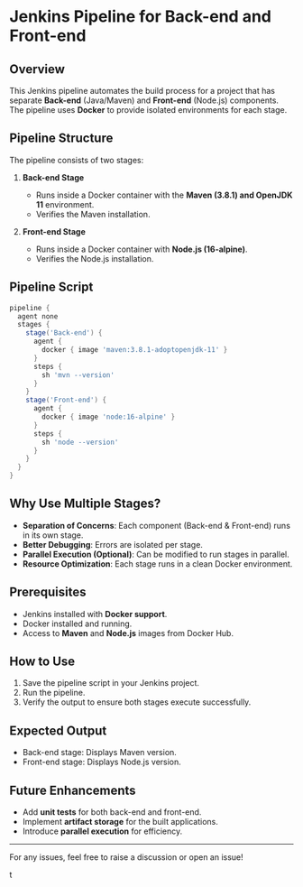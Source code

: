 # Jenkins Pipeline for Back-end and Front-end

## Overview
This Jenkins pipeline automates the build process for a project that has separate **Back-end** (Java/Maven) and **Front-end** (Node.js) components. The pipeline uses **Docker** to provide isolated environments for each stage.

## Pipeline Structure
The pipeline consists of two stages:

1. **Back-end Stage**
   - Runs inside a Docker container with the **Maven (3.8.1) and OpenJDK 11** environment.
   - Verifies the Maven installation.

2. **Front-end Stage**
   - Runs inside a Docker container with **Node.js (16-alpine)**.
   - Verifies the Node.js installation.

## Pipeline Script
```groovy
pipeline {
  agent none
  stages {
    stage('Back-end') {
      agent {
        docker { image 'maven:3.8.1-adoptopenjdk-11' }
      }
      steps {
        sh 'mvn --version'
      }
    }
    stage('Front-end') {
      agent {
        docker { image 'node:16-alpine' }
      }
      steps {
        sh 'node --version'
      }
    }
  }
}
```

## Why Use Multiple Stages?
- **Separation of Concerns**: Each component (Back-end & Front-end) runs in its own stage.
- **Better Debugging**: Errors are isolated per stage.
- **Parallel Execution (Optional)**: Can be modified to run stages in parallel.
- **Resource Optimization**: Each stage runs in a clean Docker environment.

## Prerequisites
- Jenkins installed with **Docker support**.
- Docker installed and running.
- Access to **Maven** and **Node.js** images from Docker Hub.

## How to Use
1. Save the pipeline script in your Jenkins project.
2. Run the pipeline.
3. Verify the output to ensure both stages execute successfully.

## Expected Output
- Back-end stage: Displays Maven version.
- Front-end stage: Displays Node.js version.

## Future Enhancements
- Add **unit tests** for both back-end and front-end.
- Implement **artifact storage** for the built applications.
- Introduce **parallel execution** for efficiency.

---

For any issues, feel free to raise a discussion or open an issue!

t

